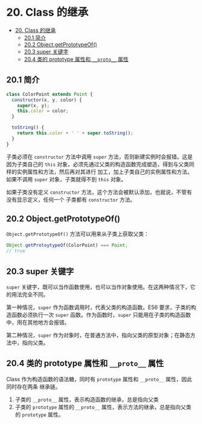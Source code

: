 # 20. Class 的继承

<!-- TOC -->

- [20. Class 的继承](#20-class-的继承)
  - [20.1 简介](#201-简介)
  - [20.2 Object.getPrototypeOf()](#202-objectgetprototypeof)
  - [20.3 super 关键字](#203-super-关键字)
  - [20.4 类的 prototype 属性和 `__proto__` 属性](#204-类的-prototype-属性和-__proto__-属性)

<!-- /TOC -->

## 20.1 简介

```js
class ColorPoint extends Point {
  constructor(x, y, color) {
    super(x, y);
    this.color = color;
  }

  toString() {
    return this.color + ' ' + super.toString();
  }
}
```     

子类必须在 `constructor` 方法中调用 `super` 方法，否则新建实例时会报错。这是因为子类自己的
`this` 对象，必须先通过父类的构造函数完成塑造，得到与父类同样的实例属性和方法，然后再对其进行
加工，加上子类自己的实例属性和方法。如果不调用 `super` 对象，子类就得不到 `this` 对象。   

如果子类没有定义 `constructor` 方法，这个方法会被默认添加，也就说，不管有没有显示定义，任何一个
子类都有 `constructor` 方法。    

## 20.2 Object.getPrototypeOf()

`Object.getPrototypeOf()` 方法可以用来从子类上获取父类：    

```js
Object.getProtoytypeOf(ColorPoint) === Point;
// true
```      

## 20.3 super 关键字

`super` 关键字，既可以当作函数使用，也可以当作对象使用。在这两种情况下，它的用法完全不同。    

第一种情况，`super` 作为函数调用时，代表父类的构造函数。ES6 要求，子类的构造函数必须执行一次
`super` 函数。作为函数时，`super` 只能用在子类的构造函数中，用在其他地方会报错。    

第二种情况，`super` 作为对象时，在普通方法中，指向父类的原型对象；在静态方法中，指向父类。   

## 20.4 类的 prototype 属性和 `__proto__` 属性

Class 作为构造函数的语法糖，同时有 `prototype` 属性和 `__proto__` 属性，因此同时存在两条
继承链。    

1. 子类的 `__proto__` 属性，表示构造函数的继承，总是指向父类
2. 子类的 `prototype` 属性的 `__proto__` 属性，表示方法的继承，总是指向父类的 `prototype`
属性。     




